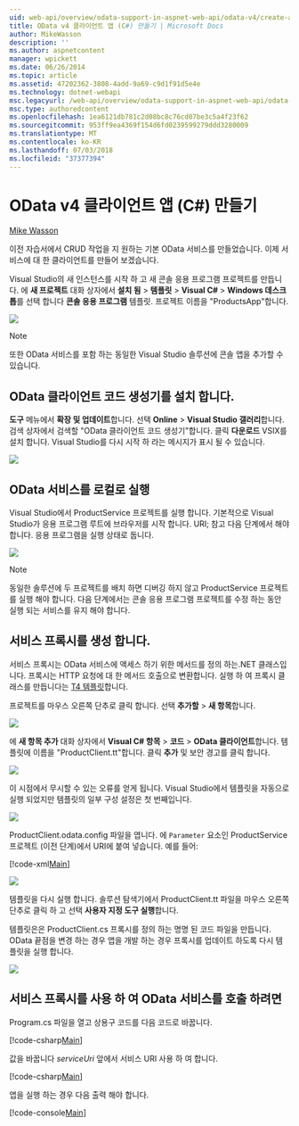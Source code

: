 ```yaml
---
uid: web-api/overview/odata-support-in-aspnet-web-api/odata-v4/create-an-odata-v4-client-app
title: OData v4 클라이언트 앱 (C#) 만들기 | Microsoft Docs
author: MikeWasson
description: ''
ms.author: aspnetcontent
manager: wpickett
ms.date: 06/26/2014
ms.topic: article
ms.assetid: 47202362-3808-4add-9a69-c9d1f91d5e4e
ms.technology: dotnet-webapi
msc.legacyurl: /web-api/overview/odata-support-in-aspnet-web-api/odata-v4/create-an-odata-v4-client-app
msc.type: authoredcontent
ms.openlocfilehash: 1ea6121db781c2d08bc8c76cd07be3c5a4f23f62
ms.sourcegitcommit: 953ff9ea4369f154d6fd0239599279ddd3280009
ms.translationtype: MT
ms.contentlocale: ko-KR
ms.lasthandoff: 07/03/2018
ms.locfileid: "37377394"
---
```

<a name="create-an-odata-v4-client-app-c"></a>OData v4 클라이언트 앱 (C#) 만들기
====================
[Mike Wasson](https://github.com/MikeWasson)

이전 자습서에서 CRUD 작업을 지 원하는 기본 OData 서비스를 만들었습니다. 이제 서비스에 대 한 클라이언트를 만들어 보겠습니다.

Visual Studio의 새 인스턴스를 시작 하 고 새 콘솔 응용 프로그램 프로젝트를 만듭니다. 에 **새 프로젝트** 대화 상자에서 **설치 됨** &gt; **템플릿** &gt; **Visual C#** &gt; **Windows 데스크톱**를 선택 합니다 **콘솔 응용 프로그램** 템플릿. 프로젝트 이름을 &quot;ProductsApp&quot;합니다.

![](create-an-odata-v4-client-app/_static/image1.png)

> [!NOTE]
> 또한 OData 서비스를 포함 하는 동일한 Visual Studio 솔루션에 콘솔 앱을 추가할 수 있습니다.


## <a name="install-the-odata-client-code-generator"></a>OData 클라이언트 코드 생성기를 설치 합니다.

**도구** 메뉴에서 **확장 및 업데이트**합니다. 선택 **Online** &gt; **Visual Studio 갤러리**합니다. 검색 상자에서 검색할 &quot;OData 클라이언트 코드 생성기&quot;합니다. 클릭 **다운로드** VSIX를 설치 합니다. Visual Studio를 다시 시작 하 라는 메시지가 표시 될 수 있습니다.

[![](create-an-odata-v4-client-app/_static/image3.png)](create-an-odata-v4-client-app/_static/image2.png)

## <a name="run-the-odata-service-locally"></a>OData 서비스를 로컬로 실행

Visual Studio에서 ProductService 프로젝트를 실행 합니다. 기본적으로 Visual Studio가 응용 프로그램 루트에 브라우저를 시작 합니다. URI; 참고 다음 단계에서 해야 합니다. 응용 프로그램을 실행 상태로 둡니다.

![](create-an-odata-v4-client-app/_static/image4.png)

> [!NOTE]
> 동일한 솔루션에 두 프로젝트를 배치 하면 디버깅 하지 않고 ProductService 프로젝트를 실행 해야 합니다. 다음 단계에서는 콘솔 응용 프로그램 프로젝트를 수정 하는 동안 실행 되는 서비스를 유지 해야 합니다.


## <a name="generate-the-service-proxy"></a>서비스 프록시를 생성 합니다.

서비스 프록시는 OData 서비스에 액세스 하기 위한 메서드를 정의 하는.NET 클래스입니다. 프록시는 HTTP 요청에 대 한 메서드 호출으로 변환합니다. 실행 하 여 프록시 클래스를 만듭니다는 [T4 템플릿](https://msdn.microsoft.com/library/bb126445.aspx)합니다.

프로젝트를 마우스 오른쪽 단추로 클릭 합니다. 선택 **추가할** &gt; **새 항목**합니다.

![](create-an-odata-v4-client-app/_static/image5.png)

에 **새 항목 추가** 대화 상자에서 **Visual C# 항목** &gt; **코드** &gt; **OData 클라이언트**합니다. 템플릿에 이름을 &quot;ProductClient.tt&quot;합니다. 클릭 **추가** 및 보안 경고를 클릭 합니다.

[![](create-an-odata-v4-client-app/_static/image7.png)](create-an-odata-v4-client-app/_static/image6.png)

이 시점에서 무시할 수 있는 오류를 얻게 됩니다. Visual Studio에서 템플릿을 자동으로 실행 되었지만 템플릿의 일부 구성 설정은 첫 번째입니다.

[![](create-an-odata-v4-client-app/_static/image9.png)](create-an-odata-v4-client-app/_static/image8.png)

ProductClient.odata.config 파일을 엽니다. 에 `Parameter` 요소인 ProductService 프로젝트 (이전 단계)에서 URI에 붙여 넣습니다. 예를 들어:

[!code-xml[Main](create-an-odata-v4-client-app/samples/sample1.xml)]

[![](create-an-odata-v4-client-app/_static/image11.png)](create-an-odata-v4-client-app/_static/image10.png)

템플릿을 다시 실행 합니다. 솔루션 탐색기에서 ProductClient.tt 파일을 마우스 오른쪽 단추로 클릭 하 고 선택 **사용자 지정 도구 실행**합니다.

템플릿은은 ProductClient.cs 프록시를 정의 하는 명명 된 코드 파일을 만듭니다. OData 끝점을 변경 하는 경우 앱을 개발 하는 경우 프록시를 업데이트 하도록 다시 템플릿을 실행 합니다.

![](create-an-odata-v4-client-app/_static/image12.png)

## <a name="use-the-service-proxy-to-call-the-odata-service"></a>서비스 프록시를 사용 하 여 OData 서비스를 호출 하려면

Program.cs 파일을 열고 상용구 코드를 다음 코드로 바꿉니다.

[!code-csharp[Main](create-an-odata-v4-client-app/samples/sample2.cs)]

값을 바꿉니다 *serviceUri* 앞에서 서비스 URI 사용 하 여 합니다.

[!code-csharp[Main](create-an-odata-v4-client-app/samples/sample3.cs)]

앱을 실행 하는 경우 다음 출력 해야 합니다.

[!code-console[Main](create-an-odata-v4-client-app/samples/sample4.cmd)]

